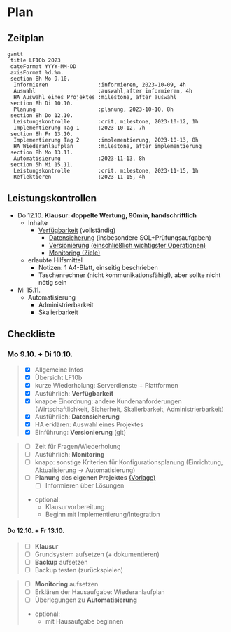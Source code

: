 # Plan

## Zeitplan

```mermaid
gantt
 title LF10b 2023
 dateFormat YYYY-MM-DD
 axisFormat %d.%m.
 section 8h Mo 9.10.
  Informieren                :informieren, 2023-10-09, 4h
  Auswahl                    :auswahl,after informieren, 4h
  HA Auswahl eines Projektes :milestone, after auswahl 
 section 8h Di 10.10.
  Planung                    :planung, 2023-10-10, 8h
 section 8h Do 12.10.
  Leistungskontrolle         :crit, milestone, 2023-10-12, 1h
  Implementierung Tag 1      :2023-10-12, 7h
 section 8h Fr 13.10.
  Implementierung Tag 2      :implementierung, 2023-10-13, 8h
  HA Wiederanlaufplan        :milestone, after implementierung
 section 8h Mo 13.11.
  Automatisierung            :2023-11-13, 8h
 section 5h Mi 15.11.
  Leistungskontrolle         :crit, milestone, 2023-11-15, 1h
  Reflektieren               :2023-11-15, 4h
```

## Leistungskontrollen
* Do 12.10. **Klausur: doppelte Wertung, 90min, handschriftlich**
  * Inhalte
    * [Verfügbarkeit](./verfuegbarkeit.md) (vollständig)
      * [Datensicherung](./datensicherung.md) (insbesondere SOL+Prüfungsaufgaben)
      * [Versionierung](./versionierung.md) [(einschließlich wichtigster Operationen)](https://johannesloetzsch.github.io/linux-praktikum/versionskontrolle.html)
      * [Monitoring (Ziele)](./monitoring.md)
  * erlaubte Hilfsmittel
    * Notizen: 1 A4-Blatt, einseitig beschrieben
    * Taschenrechner (nicht kommunikationsfähig!), aber sollte nicht nötig sein
* Mi 15.11.
  * Automatisierung
    * Administrierbarkeit
    * Skalierbarkeit

## Checkliste
### Mo 9.10. + Di 10.10.

> - [x] Allgemeine Infos
> - [x] Übersicht LF10b
> - [x] kurze Wiederholung: Serverdienste + Plattformen
> - [x] Ausführlich: **Verfügbarkeit**
> - [x] knappe Einordnung: andere Kundenanforderungen (Wirtschaftlichkeit, Sicherheit, Skalierbarkeit, Administrierbarkeit)
> - [x] Ausführlich: **Datensicherung**
> - [x] HA erklären: Auswahl eines Projektes
> - [x] Einführung: **Versionierung** (git)

> - [ ] Zeit für Fragen/Wiederholung
> - [ ] Ausführlich: **Monitoring**
> - [ ] knapp: sonstige Kriterien für Konfigurationsplanung (Einrichtung, Aktualisierung -> Automatisierung)
> - [ ] **Planung des eigenen Projektes** [(Vorlage)](./planen.md)
>   - [ ] Informieren über Lösungen
> - optional:
>   - Klausurvorbereitung
>   - Beginn mit Implementierung/Integration

#### Do 12.10. + Fr 13.10.

> - [ ] **Klausur**
> - [ ] Grundsystem aufsetzen (+ dokumentieren)
> - [ ] **Backup** aufsetzen
> - [ ] Backup testen (zurückspielen)

> - [ ] **Monitoring** aufsetzen
> - [ ] Erklären der Hausaufgabe: Wiederanlaufplan
> - [ ] Überlegungen zu **Automatisierung**
> - optional:
>   - mit Hausaufgabe beginnen
